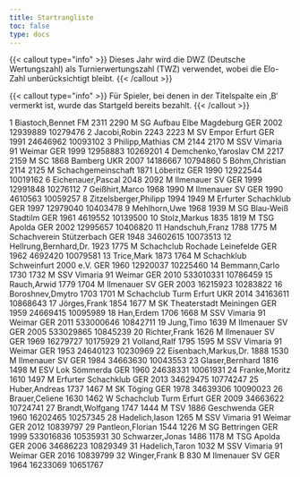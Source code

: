 ```yaml
---
title: Startrangliste
toc: false
type: docs
---
```


{{< callout type="info" >}}
Dieses Jahr wird die DWZ (Deutsche Wertungszahl) als Turnierwertungszahl (TWZ) verwendet, wobei die Elo-Zahl unberücksichtigt bleibt.
{{< /callout >}}


{{< callout type="info" >}}
Für Spieler, bei denen in der Titelspalte ein ‚B‘ vermerkt ist, wurde das Startgeld bereits bezahlt.
{{< /callout >}}

<startrangliste>
1	Biastoch,Bennet	FM	2311	2290	M	SG Aufbau Elbe Magdeburg	GER	2002	12939889	10279476
2	Jacobi,Robin		2243	2223	M	SV Empor Erfurt	GER	1991	24646962	10093102
3	Philipp,Mathias	CM	2144	2170	M	SSV Vimaria 91 Weimar	GER	1999	12958883	10269201
4	Demchenko,Yaroslav	CM	2217	2159	M	SC 1868 Bamberg	UKR	2007	14186667	10794860
5	Böhm,Christian		2114	2125	M	Schachgemeinschaft 1871 Löberitz	GER	1990	12922544	10019162
6	Eichenauer,Pascal		2048	2092	M	Ilmenauer SV	GER	1999	12991848	10276112
7	Geißhirt,Marco		1968	1990	M	Ilmenauer SV	GER	1990	4610563	10059257
8	Zitzelsberger,Philipp		1994	1949	M	Erfurter Schachklub	GER	1997	12979040	10403478
9	Mehlhorn,Uwe		1968	1939	M	SG Blau-Weiß Stadtilm	GER	1961	4619552	10139500
10	Stolz,Markus		1835	1819	M	TSG Apolda	GER	2002	12995657	10406820
11	Handschuh,Franz		1788	1775	M	Schachverein Stützerbach	GER	1948	34602615	10073513
12	Hellrung,Bernhard,Dr.		1923	1775	M	Schachclub Rochade Leinefelde	GER	1962	4692420	10079581
13	Trice,Mark		1873	1764	M	Schachklub Schweinfurt 2000 e.V.	GER	1960	12920037	10225460
14	Bemmann,Carlo		1730	1732	M	SSV Vimaria 91 Weimar	GER	2010	533010331	10786459
15	Rauch,Arwid		1779	1704	M	Ilmenauer SV	GER	2003	16215923	10283822
16	Boroshnev,Dmytro		1703	1701	M	Schachclub Turm Erfurt	UKR	2014	34163611	10868643
17	Jörges,Frank		1854	1677	M	SK Theaterstadt Meiningen	GER	1959	24669415	10095989
18	Han,Erdem		1706	1668	M	SSV Vimaria 91 Weimar	GER	2011	533000646	10842711
19	Jung,Timo			1639	M	Ilmenauer SV	GER	2005	533029865	10845239
20	Richter,Frank			1626	M	Ilmenauer SV	GER	1969	16279727	10175929
21	Volland,Ralf		1795	1595	M	SSV Vimaria 91 Weimar	GER	1953	24640123	10230969
22	Eisenbach,Markus,Dr.		1888	1530	M	Ilmenauer SV	GER	1984	34663630	10043553
23	Glaser,Bernhard		1816	1498	M	ESV Lok Sömmerda	GER	1960	24638331	10061931
24	Franke,Moritz		1610	1497	M	Erfurter Schachklub	GER	2013	34629475	10774247
25	Huber,Andreas		1737	1467	M	SK Töging	GER	1978	34639306	10090023
26	Brauer,Celiene		1630	1462	W	Schachclub Turm Erfurt	GER	2009	34663622	10724741
27	Brandt,Wolfgang		1747	1444	M	TSV 1886 Geschwenda	GER	1960	16202465	10257345
28	Hadelich,Iason			1265	M	SSV Vimaria 91 Weimar	GER	2012		10839797
29	Pantleon,Florian		1544	1226	M	SG Bettringen	GER	1999	533016836	10535931
30	Schwarzer,Jonas		1486	1178	M	TSG Apolda	GER	2006	34686223	10829349
31	Hadelich,Taron			1032	M	SSV Vimaria 91 Weimar	GER	2016		10839799
32	Winger,Frank	B		830	M	Ilmenauer SV	GER	1964	16233069	10651767
</startrangliste>